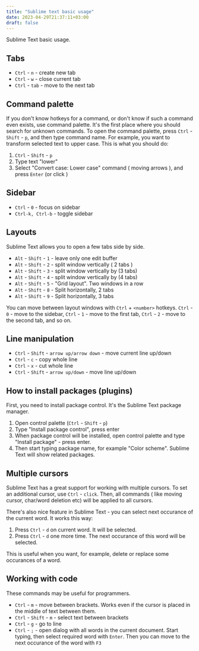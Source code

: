 ```yaml
---
title: "Sublime text basic usage"
date: 2023-04-29T21:37:11+03:00
draft: false
---
```


Sublime Text basic usage.

## Tabs

- `Ctrl` - `n` - create new tab
- `Ctrl` - `w` - close current tab
- `Ctrl` - `tab` - move to the next tab

## Command palette

If you don't know hotkeys for a command, or don't know if such
a command even exists, use command palette. It's the first place
where you should search for unknown commands. To open the command
palette, press `Ctrl` - `Shift` - `p`, and then type command
name. For example, you want to transform selected text to upper case.
This is what you should do:

1. `Ctrl` - `Shift` - `p`
2. Type text "lower"
3. Select "Convert case: Lower case" command ( moving arrows ), 
   and press `Enter` (or click )

## Sidebar

- `Ctrl` - `0` - focus on sidebar
- `Ctrl-k, Ctrl-b` - toggle sidebar 

## Layouts

Sublime Text allows you to open a few tabs side by side.

- `Alt` - `Shift` - `1` - leave only one edit buffer
- `Alt` - `Shift` - `2` - split window vertically ( 2 tabs )
- `Alt` - `Shift` - `3` - split window vertically by (3 tabs)
- `Alt` - `Shift` - `4` - split window vertically by (4 tabs)
- `Alt` - `Shift` - `5` - "Grid layout". Two windows in a row
- `Alt` - `Shift` - `8` - Split horizontally, 2 tabs
- `Alt` - `Shift` - `9` - Split horizontally, 3 tabs

You can move between layout windows with `Ctrl` + `<number>` hotkeys.
`Ctrl` - `0` - move to the sidebar, `Ctrl` - `1` - move to the first tab, 
`Ctrl` - `2` - move to the second tab, and so on.

## Line manipulation

- `Ctrl` - `Shift` - `arrow up/arrow down` - move current line up/down
- `Ctrl` - `c` - copy whole line
- `Ctrl` - `x` - cut whole line
- `Ctrl` - `Shift` - `arrow up/down` - move line up/down

## How to install packages (plugins)

First, you need to install package control. It's the Sublime Text package
manager.

1. Open control palette (`Ctrl` - `Shift` - `p`)
2. Type "Install package control", press enter
3. When package control will be installed, open control palette and
   type "Install package" -  press enter.
4. Then start typing package name, for example "Color scheme". Sublime Text
   will show related packages.

## Multiple cursors

Sublime Text has a great support for working with multiple cursors.
To set an additional cursor, use `Ctrl` - `click`. Then, all commands
( like moving cursor, char/word deletion etc) will be applied to all
cursors.

There's also nice feature in Sublime Text - you can select next occurance 
of the current word. It works this way:

1. Press `Ctrl` - `d` on current word. It will be selected.
2. Press `Ctrl` - `d` one more time. The next occurance of this word will be
   selected.

This is useful when you want, for example, delete or replace some occurances
of a word.

## Working with code

These commands may be useful for programmers.

- `Ctrl` - `m` - move between brackets. Works even if the cursor
  is placed in the middle of text between them.
- `Ctrl` - `Shift` - `m` - select text between brackets
- `Ctrl` - `g` - go to line
- `Ctrl` - `;` - open dialog with all words in the current document.
  Start typing, then select required word with `Enter`. Then you can
  move to the next occurance of the word with `F3`